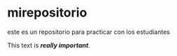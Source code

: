 # mirepositorio

 este es un repositorio para practicar
 con los estudiantes
 
 This text is ***really important***.
